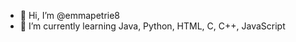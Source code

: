 - 👋 Hi, I’m @emmapetrie8
- 🌱 I’m currently learning Java, Python, HTML, C, C++, JavaScript


<!---
emmapetrie8/emmapetrie8 is a ✨ special ✨ repository because its `README.md` (this file) appears on your GitHub profile.
You can click the Preview link to take a look at your changes.
--->
